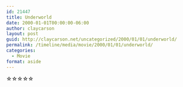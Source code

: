 ```yaml
---
id: 21447
title: Underworld
date: 2000-01-01T00:00:00-06:00
author: claycarson
layout: post
guid: http://claycarson.net/uncategorized/2000/01/01/underworld/
permalink: /timeline/media/movie/2000/01/01/underworld/
categories:
  - Movie
format: aside
---
```

<div class="media-details"></div>

<div class="media-creator"></div>

<div class="media-rating">☆☆☆☆☆</div>